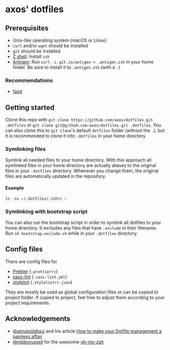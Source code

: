 # axos' dotfiles

## Prerequisites
* Unix-like operating system (macOS or Linux)
* `curl` and/or `wget` should be installed
* `git` should be installed
* [Z shell](https://www.zsh.org/): Install `zsh`
* [Antigen](http://antigen.sharats.me/): Run `curl -L git.io/antigen > .antigen.zsh` in your home folder. Be sure to install it to `.antigen.zsh` (with a `.`)

### Recommendations

* [fasd](https://github.com/clvv/fasd)

## Getting started

Clone this repo with `git clone https://github.com/axos/dotfiles.git .dotfiles` or `git clone git@github.com:axos/dotfiles.git .dotfiles`. You can also clone this to `git clone`'s default `dotfiles` folder (without the `.`), but it is recommended to clone it into `.dotfiles` in your home directory.

### Symlinking files

Symlink all needed files to your home directory. With this approach all symlinked files in your home directory are actually aliases to the original files in your `.dotfiles` directory. Whenever you change them, the original files are automatically updated in the repository.

#### Example

`ln -sv ~/.dotfiles/.zshrc ~`

### Symlinking with bootstrap script

You can also run the bootstrap script in order to symlink all dotfiles to your home directory. It excludes any files that have `.exclude` in their filename. Run `sh bootstrap.exclude.sh` while in your `.dotfiles` directory.

## Config files

There are config files for
* [Prettier](https://prettier.io/) (`.prettierrc`)
* [sass-lint](https://github.com/sasstools/sass-lint) (`.sass-lint.yml`)
* [stylelint](https://stylelint.io/) (`.stylelintrc.json`)

They are mostly be used as global configuration files or can be copied to project folder. If copied to project, feel free to adjust them according to your project requirements.

## Acknowledgements

* [@ajmalsiddiqui](https://github.com/ajmalsiddiqui) and his article [How to make your Dotfile management a painless affair](https://www.freecodecamp.org/news/dive-into-dotfiles-part-2-6321b4a73608/)
* [@robbyrussell](https://github.com/robbyrussell) for the awesome [oh-my-zsh](https://ohmyz.sh/)
